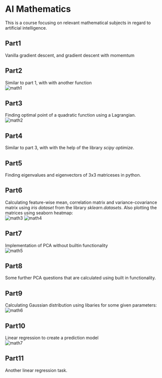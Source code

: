 # AI Mathematics    
This is a course focusing on relevant mathematical subjects in regard to artificial intelligence.

## Part1    
Vanilla gradient descent, and gradient descent with momemtum
## Part2
Similar to part 1, with with another function    
![math1](https://github.com/user-attachments/assets/68578573-72e3-4814-9a47-126201caa9bf)    
## Part3
Finding optimal point of a quadratic function using a Lagrangian.    
![math2](https://github.com/user-attachments/assets/dab02645-967f-4f9e-9543-bea17dcf68af)    
## Part4
Similar to part 3, with with the help of the library *scipy optimize*.
## Part5
Finding eigenvalues and eigenvectors of 3x3 matriceses in python.
## Part6    
Calculating feature-wise mean, correlation matrix and variance-covariance matrix using *iris dataset* from the library *sklearn.datasets*. Also plotting the matrices using seaborn heatmap:    
![math3](https://github.com/user-attachments/assets/32000523-7c17-43e9-8f5e-e4730190ed39)
![math4](https://github.com/user-attachments/assets/34bd3229-7eb3-48fe-9aa6-99d6440231cf)    
## Part7
Implementation of PCA without builtin functionality    
![math5](https://github.com/user-attachments/assets/188f1b84-e516-4a3f-984f-e75d9f242938)    
## Part8    
Some further PCA questions that are calculated using built in functionality.    
## Part9
Calculating Gaussian distribution using libaries for some given parameters:
![math6](https://github.com/user-attachments/assets/27bdadd2-daa9-41e2-af9f-d18ec6870ecb)    
## Part10
Linear regression to create a prediction model    
![math7](https://github.com/user-attachments/assets/3a979143-9c18-441b-97de-3ab8180cd240)    
## Part11
Another linear regression task.
